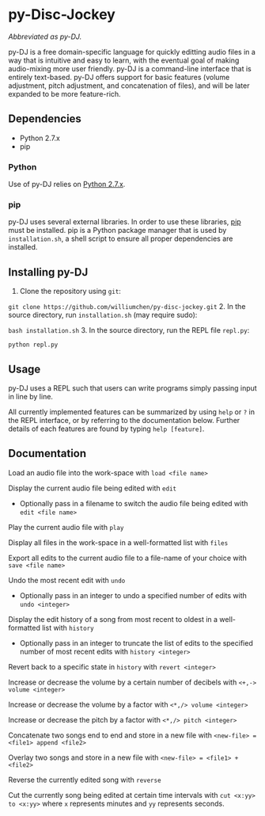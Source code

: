 # py-Disc-Jockey
*Abbreviated as py-DJ.*

py-DJ is a free domain-specific language for quickly editting audio files in a way that is intuitive and easy to learn, with the eventual goal of making audio-mixing more user friendly. py-DJ is a command-line interface that is entirely text-based. py-DJ offers support for basic features (volume adjustment, pitch adjustment, and concatenation of files), and will be later expanded to be more feature-rich. 

## Dependencies
* Python 2.7.x
* pip

### Python
Use of py-DJ relies on [Python 2.7.x](https://www.python.org/downloads/). 

### pip
py-DJ uses several external libraries. In order to use these libraries, [pip](https://pypi.python.org/pypi/pip) must be installed. pip is a Python package manager that is used by `installation.sh`, a shell script to ensure all proper dependencies are installed.

## Installing py-DJ
1. Clone the repository using ``` git ```:

  ``` git clone https://github.com/williumchen/py-disc-jockey.git ```
2. In the source directory, run `installation.sh` (may require sudo):

  ``` bash installation.sh ```
3. In the source directory, run the REPL file ``` repl.py ```:

  ``` python repl.py ```
  
## Usage
py-DJ uses a REPL such that users can write programs simply passing input in line by line.

All currently implemented features can be summarized by using ``` help ``` or ``` ? ``` in the REPL interface, or by referring to the documentation below. Further details of each features are found by typing ``` help [feature] ```.

## Documentation
Load an audio file into the work-space with ` load <file name> `

Display the current audio file being edited with `edit`

* Optionally pass in a filename to switch the audio file being edited with `edit <file name>`

Play the current audio file with `play`

Display all files in the work-space in a well-formatted list with `files`

Export all edits to the current audio file to a file-name of your choice with `save <file name>`

Undo the most recent edit with `undo`

* Optionally pass in an integer to undo a specified number of edits with `undo <integer>`

Display the edit history of a song from most recent to oldest in a well-formatted list with `history`

* Optionally pass in an integer to truncate the list of edits to the specified number of most recent edits with `history <integer>`

Revert back to a specific state in `history` with `revert <integer>`

Increase or decrease the volume by a certain number of decibels with `<+,-> volume <integer>`

Increase or decrease the volume by a factor with `<*,/> volume <integer>`

Increase or decrease the pitch by a factor with `<*,/> pitch <integer>`

Concatenate two songs end to end and store in a new file with `<new-file> = <file1> append <file2>`

Overlay two songs and store in a new file with `<new-file> = <file1> + <file2>`

Reverse the currently edited song with `reverse`

Cut the currently song being edited at certain time intervals with `cut <x:yy> to <x:yy>` where `x` represents minutes and `yy` represents seconds.
